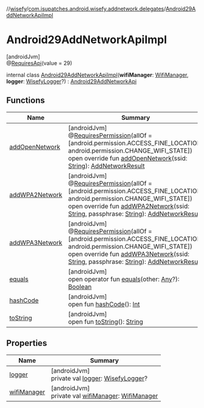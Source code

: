 //[wisefy](../../../index.md)/[com.isupatches.android.wisefy.addnetwork.delegates](../index.md)/[Android29AddNetworkApiImpl](index.md)

# Android29AddNetworkApiImpl

[androidJvm]\
@[RequiresApi](https://developer.android.com/reference/kotlin/androidx/annotation/RequiresApi.html)(value = 29)

internal class [Android29AddNetworkApiImpl](index.md)(**wifiManager**: [WifiManager](https://developer.android.com/reference/kotlin/android/net/wifi/WifiManager.html), **logger**: [WisefyLogger](../../com.isupatches.android.wisefy.shared.logging/-wisefy-logger/index.md)?) : [Android29AddNetworkApi](../-android29-add-network-api/index.md)

## Functions

| Name | Summary |
|---|---|
| [addOpenNetwork](add-open-network.md) | [androidJvm]<br>@[RequiresPermission](https://developer.android.com/reference/kotlin/androidx/annotation/RequiresPermission.html)(allOf = [android.permission.ACCESS_FINE_LOCATION, android.permission.CHANGE_WIFI_STATE])<br>open override fun [addOpenNetwork](add-open-network.md)(ssid: [String](https://kotlinlang.org/api/latest/jvm/stdlib/kotlin/-string/index.html)): [AddNetworkResult](../../com.isupatches.android.wisefy.addnetwork.entities/-add-network-result/index.md) |
| [addWPA2Network](add-w-p-a2-network.md) | [androidJvm]<br>@[RequiresPermission](https://developer.android.com/reference/kotlin/androidx/annotation/RequiresPermission.html)(allOf = [android.permission.ACCESS_FINE_LOCATION, android.permission.CHANGE_WIFI_STATE])<br>open override fun [addWPA2Network](add-w-p-a2-network.md)(ssid: [String](https://kotlinlang.org/api/latest/jvm/stdlib/kotlin/-string/index.html), passphrase: [String](https://kotlinlang.org/api/latest/jvm/stdlib/kotlin/-string/index.html)): [AddNetworkResult](../../com.isupatches.android.wisefy.addnetwork.entities/-add-network-result/index.md) |
| [addWPA3Network](add-w-p-a3-network.md) | [androidJvm]<br>@[RequiresPermission](https://developer.android.com/reference/kotlin/androidx/annotation/RequiresPermission.html)(allOf = [android.permission.ACCESS_FINE_LOCATION, android.permission.CHANGE_WIFI_STATE])<br>open override fun [addWPA3Network](add-w-p-a3-network.md)(ssid: [String](https://kotlinlang.org/api/latest/jvm/stdlib/kotlin/-string/index.html), passphrase: [String](https://kotlinlang.org/api/latest/jvm/stdlib/kotlin/-string/index.html)): [AddNetworkResult](../../com.isupatches.android.wisefy.addnetwork.entities/-add-network-result/index.md) |
| [equals](../../com.isupatches.android.wisefy.wifi.delegates/-legacy-wifi-delegate/index.md#585090901%2FFunctions%2F1622544596) | [androidJvm]<br>open operator fun [equals](../../com.isupatches.android.wisefy.wifi.delegates/-legacy-wifi-delegate/index.md#585090901%2FFunctions%2F1622544596)(other: [Any](https://kotlinlang.org/api/latest/jvm/stdlib/kotlin/-any/index.html)?): [Boolean](https://kotlinlang.org/api/latest/jvm/stdlib/kotlin/-boolean/index.html) |
| [hashCode](../../com.isupatches.android.wisefy.wifi.delegates/-legacy-wifi-delegate/index.md#1794629105%2FFunctions%2F1622544596) | [androidJvm]<br>open fun [hashCode](../../com.isupatches.android.wisefy.wifi.delegates/-legacy-wifi-delegate/index.md#1794629105%2FFunctions%2F1622544596)(): [Int](https://kotlinlang.org/api/latest/jvm/stdlib/kotlin/-int/index.html) |
| [toString](../../com.isupatches.android.wisefy.wifi.delegates/-legacy-wifi-delegate/index.md#1616463040%2FFunctions%2F1622544596) | [androidJvm]<br>open fun [toString](../../com.isupatches.android.wisefy.wifi.delegates/-legacy-wifi-delegate/index.md#1616463040%2FFunctions%2F1622544596)(): [String](https://kotlinlang.org/api/latest/jvm/stdlib/kotlin/-string/index.html) |

## Properties

| Name | Summary |
|---|---|
| [logger](logger.md) | [androidJvm]<br>private val [logger](logger.md): [WisefyLogger](../../com.isupatches.android.wisefy.shared.logging/-wisefy-logger/index.md)? |
| [wifiManager](wifi-manager.md) | [androidJvm]<br>private val [wifiManager](wifi-manager.md): [WifiManager](https://developer.android.com/reference/kotlin/android/net/wifi/WifiManager.html) |
